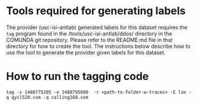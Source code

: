 # Tools required for generating labels

The provider (usc-isi-antlab) generated labels for this dataset
requires the `tag` program found in the /tools/usc-isi-antlab/ddos/
directory in the COMUNDA git repository.  Please refer to the
README.md file in that directory for how to create the tool.  The
instructions below describe how to use the tool to generate the
provider given labels for this dataset.


# How to run the tagging code

```
tag -s 1488775205 -e 1488795600  -r <path-to-folder-w-traces> -E lax -q qycl520.com -q calling168.com
```